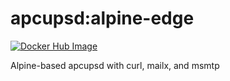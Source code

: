 # apcupsd:alpine-edge
[![Docker Hub Image](https://img.shields.io/docker/v/rafaelwastaken/apcupsd/alpine-edge)](https://hub.docker.com/repository/docker/rafaelwastaken/apcupsd)

Alpine-based apcupsd with curl, mailx, and msmtp